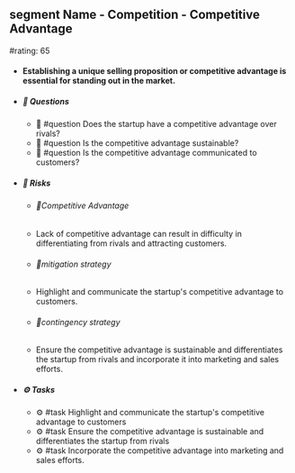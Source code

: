 ## segment Name - Competition - Competitive Advantage
#rating: 65
- #### Establishing a unique selling proposition or competitive advantage is essential for standing out in the market.
- ##### 💭 Questions
  - 💭 #question Does the startup have a competitive advantage over rivals?
  - 💭 #question Is the competitive advantage sustainable?
  - 💭 #question Is the competitive advantage communicated to customers?
- ##### 🚨 Risks

  - ###### 🚨Competitive Advantage
  - Lack of competitive advantage can result in difficulty in differentiating from rivals and attracting customers.
  - ###### 🚨mitigation strategy
  - Highlight and communicate the startup's competitive advantage to customers.
  - ###### 🚨contingency strategy
  - Ensure the competitive advantage is sustainable and differentiates the startup from rivals and incorporate it into marketing and sales efforts.
- ##### ⚙️ Tasks
  - ⚙️ #task Highlight and communicate the startup's competitive advantage to customers
  - ⚙️ #task  Ensure the competitive advantage is sustainable and differentiates the startup from rivals
  - ⚙️ #task  Incorporate the competitive advantage into marketing and sales efforts.


